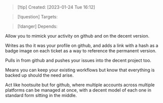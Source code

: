 
>[!tip] Created: [2023-01-24 Tue 16:12]

>[!question] Targets: 

>[!danger] Depends: 

Allow you to mimick your activity on github and on the decent version.

Writes as tho it was your profile on github, and adds a link with a hash as a badge image on each ticket as a way to reference the permanent version.

Pulls in from github and pushes your issues into the decent project too.

Means you can keep your existing workflows but know that everything is backed up should the need arise.

Act like hootsuite but for github, where multiple accounts across multiple platforms can be managed at once, with a decent model of each one in standard form sitting in the middle.